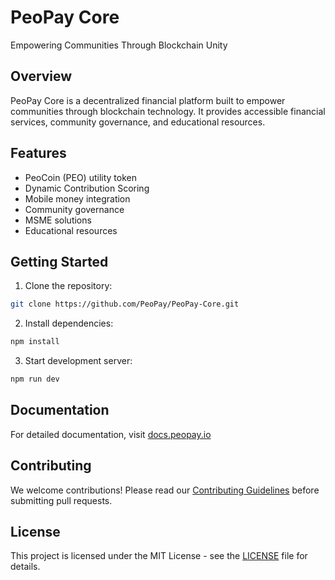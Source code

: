 # PeoPay Core

Empowering Communities Through Blockchain Unity

## Overview

PeoPay Core is a decentralized financial platform built to empower communities through blockchain technology. It provides accessible financial services, community governance, and educational resources.

## Features

- PeoCoin (PEO) utility token
- Dynamic Contribution Scoring
- Mobile money integration
- Community governance
- MSME solutions
- Educational resources

## Getting Started

1. Clone the repository:
```bash
git clone https://github.com/PeoPay/PeoPay-Core.git
```

2. Install dependencies:
```bash
npm install
```

3. Start development server:
```bash
npm run dev
```

## Documentation

For detailed documentation, visit [docs.peopay.io](https://docs.peopay.io)

## Contributing

We welcome contributions! Please read our [Contributing Guidelines](CONTRIBUTING.md) before submitting pull requests.

## License

This project is licensed under the MIT License - see the [LICENSE](LICENSE) file for details.